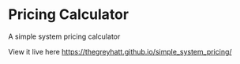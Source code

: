 # Pricing Calculator
A simple system pricing calculator


View it live here https://thegreyhatt.github.io/simple_system_pricing/
